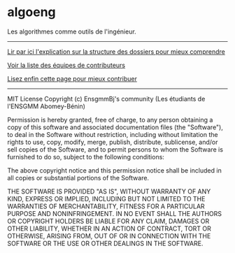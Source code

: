 # algoeng
Les algorithmes comme outils de l'ingénieur.

_________________________________________________________________________
   
[Lir par ici l'explication sur la structure des dossiers pour mieux comprendre](DOCS.md)


[Voir la liste des équipes de contributeurs](CONTRIBUTORS.md)

[Lisez enfin cette page pour mieux contribuer](CONTRIBUTING.md)

_________________________________________________________________________
MIT License
Copyright (c) EnsgmmBj's community (Les étudiants de l'ENSGMM Abomey-Bénin)

Permission is hereby granted, free of charge, to any person obtaining a copy of this software and associated documentation files (the "Software"), to deal in the Software without restriction, including without limitation the rights to use, copy, modify, merge, publish, distribute, sublicense, and/or sell copies of the Software, and to permit persons to whom the Software is furnished to do so, subject to the following conditions:

The above copyright notice and this permission notice shall be included in all copies or substantial portions of the Software.

THE SOFTWARE IS PROVIDED "AS IS", WITHOUT WARRANTY OF ANY KIND, EXPRESS OR IMPLIED, INCLUDING BUT NOT LIMITED TO THE WARRANTIES OF MERCHANTABILITY, FITNESS FOR A PARTICULAR PURPOSE AND NONINFRINGEMENT. IN NO EVENT SHALL THE AUTHORS OR COPYRIGHT HOLDERS BE LIABLE FOR ANY CLAIM, DAMAGES OR OTHER LIABILITY, WHETHER IN AN ACTION OF CONTRACT, TORT OR OTHERWISE, ARISING FROM, OUT OF OR IN CONNECTION WITH THE SOFTWARE OR THE USE OR OTHER DEALINGS IN THE SOFTWARE.

